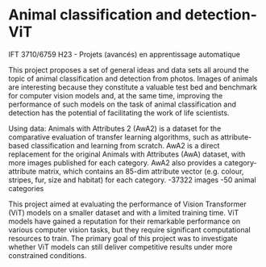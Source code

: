 # Animal classification and detection-ViT
IFT 3710/6759 H23 - Projets (avancés) en apprentissage automatique

This project proposes a set of general ideas and data sets all around the topic of animal classification and detection from photos. Images of animals are interesting because they constitute a valuable test bed and benchmark for computer vision models and, at the same time, improving the performance of such models on the task of animal classification and detection has the potential of facilitating the work of life scientists.

Using data:
Animals with Attributes 2 (AwA2) is a dataset for the comparative evaluation of transfer learning algorithms, such as attribute-based classification and learning from scratch. AwA2 is a direct replacement for the original Animals with Attributes (AwA) dataset, with more images published for each category. AwA2 also provides a category-attribute matrix, which contains an 85-dim attribute vector (e.g. colour, stripes, fur, size and habitat) for each category.
-37322 images
-50 animal categories

This project aimed at evaluating the performance of Vision Transformer (ViT) models on a smaller dataset and with a limited training time. ViT models have gained a reputation for their remarkable performance on various computer vision tasks, but they require significant computational resources to train. The primary goal of this project was to investigate whether ViT models can still deliver competitive results under more constrained conditions.
